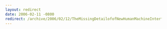 ```yaml
---
layout: redirect
date: 2006-02-11 -0800
redirect: /archive/2006/02/12/TheMissingDetailofofNewHumanMachineInterfaces.aspx/
---
```

